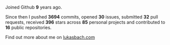 Joined Github **9** years ago.

Since then I pushed **3694** commits, opened **30** issues, submitted **32** pull requests, received **396** stars across **85** personal projects and contributed to **16** public repositories.

Find out more about me on [lukasbach.com](https://lukasbach.com)
